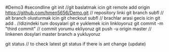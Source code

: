#Demo3
#secondline
git init  //git baslatmak icin
git remote add origin https://github.com/hmen5656/Demo.git // repository linki
git branch subfl // alt branch olusturmak icin
git checkout subfl // brachlar arasi gecis icin
git add . //dizindeki tum dosyalari git e yuklemek icin linkloyoruz
git commit -m "third commit" // commit yorumu ekliyoruz
git push -u origin master  // linkenen dosylari master branch a yukluyoruz

git status // to check latest git status if there is ant change (update)


